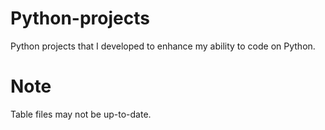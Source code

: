 # Python-projects
Python projects that I developed to enhance my ability to code on Python.

# Note
Table files may not be up-to-date.